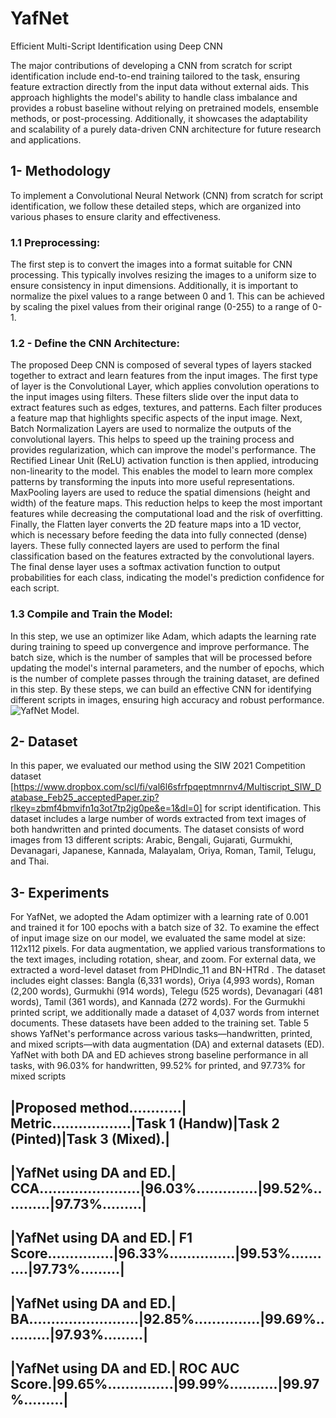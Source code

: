 # YafNet
Efficient Multi-Script Identification using Deep CNN

The major contributions of developing a CNN from scratch for script identification include end-to-end training tailored to the task, ensuring feature extraction directly from the input data without external aids. This approach highlights the model's ability to handle class imbalance and provides a robust baseline without relying on pretrained models, ensemble methods, or post-processing. Additionally, it showcases the adaptability and scalability of a purely data-driven CNN architecture for future research and applications.

## **1- Methodology**

To implement a Convolutional Neural Network (CNN) from scratch for script identification, we follow these detailed steps, which are organized into various phases to ensure clarity and effectiveness.
### **1.1 Preprocessing:** 
The first step is to convert the images into a format suitable for CNN processing. This typically involves resizing the images to a uniform size to ensure consistency in input dimensions. Additionally, it is important to normalize the pixel values to a range between 0 and 1. This can be achieved by scaling the pixel values from their original range (0-255) to a range of 0-1.
### **1.2 - Define the CNN Architecture:**
The proposed Deep CNN is composed of several types of layers stacked together to extract and learn features from the input images. The first type of layer is the Convolutional Layer, which applies convolution operations to the input images using filters. These filters slide over the input data to extract features such as edges, textures, and patterns. Each filter produces a feature map that highlights specific aspects of the input image. Next, Batch Normalization Layers are used to normalize the outputs of the convolutional layers. This helps to speed up the training process and provides regularization, which can improve the
model&#39;s performance. The Rectified Linear Unit (ReLU) activation function is then applied, introducing non-linearity to the model. This enables the model to learn more complex patterns by transforming the inputs into more useful representations.
MaxPooling layers are used to reduce the spatial dimensions (height and width) of the feature maps. This reduction helps to keep the most important features while decreasing the computational load and the risk of overfitting. Finally, the Flatten layer converts the 2D feature maps into a 1D vector, which is necessary before feeding the data into fully connected (dense) layers. These fully connected layers
are used to perform the final classification based on the features extracted by the convolutional layers. The final dense layer uses a softmax activation function to output probabilities for each class, indicating the model's prediction confidence for each script.
### **1.3 Compile and Train the Model:**
In this step, we use an optimizer like Adam, which adapts the learning rate during training to speed up convergence and improve performance. The batch size, which is the number of samples that will be processed before updating the model's internal parameters, and the number of epochs, which is the number of complete passes through the training dataset, are
defined in this step. By these steps, we can build an effective CNN for identifying different scripts in images, ensuring high accuracy and robust performance.
![YafNet Model.](https://drive.google.com/file/d/1u2_RgT_1Xp-TvkiWH5cvDYzpaULdDSWV)
## **2- Dataset**
In this paper, we evaluated our method using the SIW 2021 Competition dataset [https://www.dropbox.com/scl/fi/val6l6sfrfpqeptmnrnv4/Multiscript_SIW_Database_Feb25_acceptedPaper.zip?rlkey=zbmf4bmvifn1q3ot7tp2jg0pe&e=1&dl=0] for script identification. This dataset includes a large number of words extracted from text images of both handwritten and printed documents. The dataset consists of word images from 13 different scripts: Arabic, Bengali, Gujarati, Gurmukhi, Devanagari, Japanese, Kannada, Malayalam, Oriya, Roman, Tamil, Telugu, and Thai.
## **3- Experiments**
For YafNet, we adopted the Adam optimizer with a learning rate of 0.001 and trained it for 100 epochs with a batch size of 32. To examine the effect of input image size on our model, we evaluated the same model at size: 112x112 pixels. 
For data augmentation, we applied various transformations to the text images, including rotation, shear, and zoom.
For external data, we extracted a word-level dataset from PHDIndic_11 and BN-HTRd . The dataset includes eight classes: Bangla (6,331 words), Oriya (4,993 words), Roman (2,200 words), Gurmukhi (914 words), Telegu (525 words), Devanagari (481 words), Tamil (361 words), and Kannada (272 words). For the Gurmukhi printed script, we additionally made a dataset of 4,037 words from internet documents. These datasets have been added to the training set.
Table 5 shows YafNet's performance across various tasks—handwritten, printed, and mixed scripts—with data augmentation (DA) and external datasets (ED). YafNet with both DA and ED achieves strong baseline performance in all tasks, with 96.03% for handwritten, 99.52% for printed, and 97.73% for mixed scripts  

|Proposed method............|  Metric..................|Task 1 (Handw)|Task 2 (Pinted)|Task 3 (Mixed).|
-------------------------------------------------------------------------------------------------------------------------------
|YafNet using DA and ED.| CCA.......................|96.03%..............|99.52%...........|97.73%.........|
-------------------------------------------------------------------------------------------------------------------------------
|YafNet using DA and ED.| F1 Score...............|96.33%...............|99.53%...........|97.73%.........|
-------------------------------------------------------------------------------------------------------------------------------
|YafNet using DA and ED.| BA.........................|92.85%...............|99.69%...........|97.93%.........|
-------------------------------------------------------------------------------------------------------------------------------
|YafNet using DA and ED.| ROC AUC Score.|99.65%...............|99.99%...........|99.97%.........|
-------------------------------------------------------------------------------------------------------------------------------
